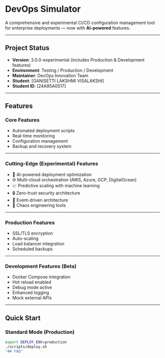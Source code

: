 # DevOps Simulator

A comprehensive and experimental CI/CD configuration management tool for enterprise deployments — now with **AI-powered** features.

---

## Project Status
- **Version**: 3.0.0-experimental (includes Production & Development features)
- **Environment**: Testing / Production / Development
- **Maintainer**: DevOps Innovation Team
- **Student**: [GANISETTI LAKSHMI VISALAKSHI]
- **Student ID**: [24A95A0517]

---

## Features

### Core Features
- Automated deployment scripts  
- Real-time monitoring  
- Configuration management  
- Backup and recovery system  

---

### Cutting-Edge (Experimental) Features
- 🤖 AI-powered deployment optimization  
- 🌐 Multi-cloud orchestration (AWS, Azure, GCP, DigitalOcean)  
- 📈 Predictive scaling with machine learning  
- 🔒 Zero-trust security architecture  
- 🌊 Event-driven architecture  
- 🎯 Chaos engineering tools  

---

### Production Features
- SSL/TLS encryption  
- Auto-scaling  
- Load balancer integration  
- Scheduled backups  

---

### Development Features (Beta)
- Docker Compose integration  
- Hot reload enabled  
- Debug mode active  
- Enhanced logging  
- Mock external APIs  

---

## Quick Start

### Standard Mode (Production)
```bash
export DEPLOY_ENV=production
./scripts/deploy.sh
"## FAQ" 
